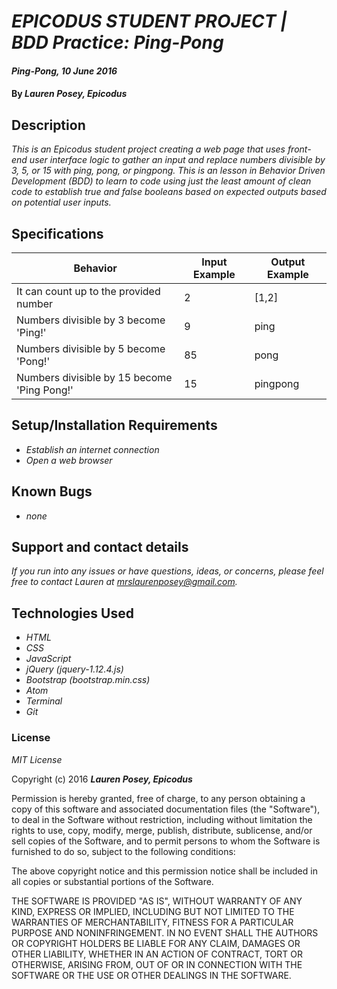 # _EPICODUS STUDENT PROJECT | BDD Practice: Ping-Pong_

#### _Ping-Pong, 10 June 2016_

#### By _**Lauren Posey, Epicodus**_

## Description

_This is an Epicodus student project creating a web page that uses front-end user interface logic to gather an input and replace numbers divisible by 3, 5, or 15 with ping, pong, or pingpong. This is an lesson in Behavior Driven Development (BDD) to learn to code using just the least amount of clean code to establish true and false booleans based on expected outputs based on potential user inputs._

## Specifications

Behavior  | Input Example | Output Example
------------- | ------------- | -------------
It can count up to the provided number  | 2 | [1,2]
Numbers divisible by 3 become 'Ping!'  | 9  | ping
Numbers divisible by 5 become 'Pong!'  | 85  | pong
Numbers divisible by 15 become 'Ping Pong!'  | 15  | pingpong


## Setup/Installation Requirements

* _Establish an internet connection_
* _Open a web browser_

## Known Bugs

* _none_

## Support and contact details

_If you run into any issues or have questions, ideas, or concerns, please feel free to contact Lauren at <a href="mailto:mrslaurenposey@gmail.com">mrslaurenposey@gmail.com</a>._

## Technologies Used

* _HTML_
* _CSS_
* _JavaScript_
* _jQuery (jquery-1.12.4.js)_
* _Bootstrap (bootstrap.min.css)_
* _Atom_
* _Terminal_
* _Git_

### License

*MIT License*

Copyright (c) 2016 **_Lauren Posey, Epicodus_**

Permission is hereby granted, free of charge, to any person obtaining a copy of this software and associated documentation files (the "Software"), to deal in the Software without restriction, including without limitation the rights to use, copy, modify, merge, publish, distribute, sublicense, and/or sell copies of the Software, and to permit persons to whom the Software is furnished to do so, subject to the following conditions:

The above copyright notice and this permission notice shall be included in all copies or substantial portions of the Software.

THE SOFTWARE IS PROVIDED "AS IS", WITHOUT WARRANTY OF ANY KIND, EXPRESS OR IMPLIED, INCLUDING BUT NOT LIMITED TO THE WARRANTIES OF MERCHANTABILITY, FITNESS FOR A PARTICULAR PURPOSE AND NONINFRINGEMENT. IN NO EVENT SHALL THE AUTHORS OR COPYRIGHT HOLDERS BE LIABLE FOR ANY CLAIM, DAMAGES OR OTHER LIABILITY, WHETHER IN AN ACTION OF CONTRACT, TORT OR OTHERWISE, ARISING FROM, OUT OF OR IN CONNECTION WITH THE SOFTWARE OR THE USE OR OTHER DEALINGS IN THE SOFTWARE.

